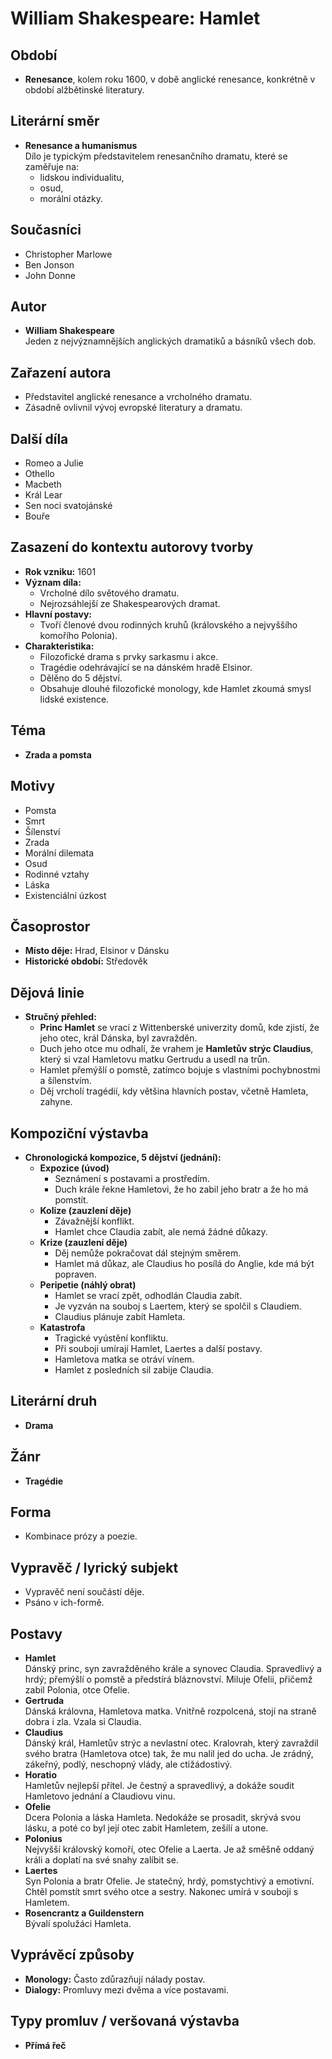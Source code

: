 # William Shakespeare: Hamlet

## Období
- **Renesance**, kolem roku 1600, v době anglické renesance, konkrétně v období alžbětinské literatury.

## Literární směr
- **Renesance a humanismus**  
  Dílo je typickým představitelem renesančního dramatu, které se zaměřuje na:
  - lidskou individualitu,
  - osud,
  - morální otázky.

## Současníci
- Christopher Marlowe
- Ben Jonson
- John Donne

## Autor
- **William Shakespeare**  
  Jeden z nejvýznamnějších anglických dramatiků a básníků všech dob.

## Zařazení autora
- Představitel anglické renesance a vrcholného dramatu.
- Zásadně ovlivnil vývoj evropské literatury a dramatu.

## Další díla
- Romeo a Julie
- Othello
- Macbeth
- Král Lear
- Sen noci svatojánské
- Bouře

## Zasazení do kontextu autorovy tvorby
- **Rok vzniku:** 1601
- **Význam díla:**
  - Vrcholné dílo světového dramatu.
  - Nejrozsáhlejší ze Shakespearových dramat.
- **Hlavní postavy:**
  - Tvoří členové dvou rodinných kruhů (královského a nejvyššího komořího Polonia).
- **Charakteristika:**
  - Filozofické drama s prvky sarkasmu i akce.
  - Tragédie odehrávající se na dánském hradě Elsinor.
  - Dělěno do 5 dějství.
  - Obsahuje dlouhé filozofické monology, kde Hamlet zkoumá smysl lidské existence.

## Téma
- **Zrada a pomsta**

## Motivy
- Pomsta
- Smrt
- Šílenství
- Zrada
- Morální dilemata
- Osud
- Rodinné vztahy
- Láska
- Existenciální úzkost

## Časoprostor
- **Místo děje:** Hrad, Elsinor v Dánsku
- **Historické období:** Středověk

## Dějová linie
- **Stručný přehled:**
  - **Princ Hamlet** se vrací z Wittenberské univerzity domů, kde zjistí, že jeho otec, král Dánska, byl zavražděn.
  - Duch jeho otce mu odhalí, že vrahem je **Hamletův strýc Claudius**, který si vzal Hamletovu matku Gertrudu a usedl na trůn.
  - Hamlet přemýšlí o pomstě, zatímco bojuje s vlastními pochybnostmi a šílenstvím.
  - Děj vrcholí tragédií, kdy většina hlavních postav, včetně Hamleta, zahyne.

## Kompoziční výstavba
- **Chronologická kompozice, 5 dějství (jednání):**
  - **Expozice (úvod)**
    - Seznámení s postavami a prostředím.
    - Duch krále řekne Hamletovi, že ho zabil jeho bratr a že ho má pomstít.
  - **Kolize (zauzlení děje)**
    - Závažnější konflikt.
    - Hamlet chce Claudia zabít, ale nemá žádné důkazy.
  - **Krize (zauzlení děje)**
    - Děj nemůže pokračovat dál stejným směrem.
    - Hamlet má důkaz, ale Claudius ho posílá do Anglie, kde má být popraven.
  - **Peripetie (náhlý obrat)**
    - Hamlet se vrací zpět, odhodlán Claudia zabít.
    - Je vyzván na souboj s Laertem, který se spolčil s Claudiem.
    - Claudius plánuje zabít Hamleta.
  - **Katastrofa**
    - Tragické vyústění konfliktu.
    - Při souboji umírají Hamlet, Laertes a další postavy.
    - Hamletova matka se otráví vínem.
    - Hamlet z posledních sil zabije Claudia.

## Literární druh
- **Drama**

## Žánr
- **Tragédie**

## Forma
- Kombinace prózy a poezie.

## Vypravěč / lyrický subjekt
- Vypravěč není součástí děje.
- Psáno v ich-formě.

## Postavy
- **Hamlet**  
  Dánský princ, syn zavražděného krále a synovec Claudia. Spravedlivý a hrdý; přemýšlí o pomstě a předstírá bláznovství. Miluje Ofelii, přičemž zabil Polonia, otce Ofelie.
- **Gertruda**  
  Dánská královna, Hamletova matka. Vnitřně rozpolcená, stojí na straně dobra i zla. Vzala si Claudia.
- **Claudius**  
  Dánský král, Hamletův strýc a nevlastní otec. Kralovrah, který zavraždil svého bratra (Hamletova otce) tak, že mu nalil jed do ucha. Je zrádný, zákeřný, podlý, neschopný vlády, ale ctižádostivý.
- **Horatio**  
  Hamletův nejlepší přítel. Je čestný a spravedlivý, a dokáže soudit Hamletovo jednání a Claudiovu vinu.
- **Ofelie**  
  Dcera Polonia a láska Hamleta. Nedokáže se prosadit, skrývá svou lásku, a poté co byl její otec zabit Hamletem, zešílí a utone.
- **Polonius**  
  Nejvyšší královský komoří, otec Ofelie a Laerta. Je až směšně oddaný králi a doplatí na své snahy zalíbit se.
- **Laertes**  
  Syn Polonia a bratr Ofelie. Je statečný, hrdý, pomstychtivý a emotivní. Chtěl pomstít smrt svého otce a sestry. Nakonec umírá v souboji s Hamletem.
- **Rosencrantz a Guildenstern**  
  Bývalí spolužáci Hamleta.

## Vyprávěcí způsoby
- **Monology:** Často zdůrazňují nálady postav.
- **Dialogy:** Promluvy mezi dvěma a více postavami.

## Typy promluv / veršovaná výstavba
- **Přímá řeč**

